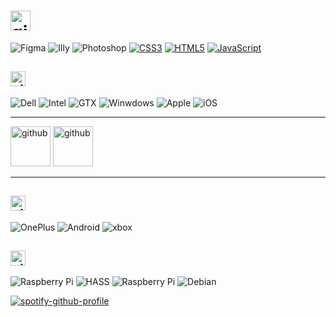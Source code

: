 # <img src='https://veli.ee/typesvg?duration=3000&vCenter=true&height=32&size=32&color=F24E1E&font=Segoe&lines=Henlo+👋;Hello+🙏' alt='github' height='32'>

![Figma](https://img.shields.io/badge/%E2%80%8E-💯-181b22.svg?logo=figma&logoColor=fff&labelColor=F24E1E)
![Illy](https://img.shields.io/badge/%E2%80%8E-🔥-181b22.svg?logo=adobeillustrator&logoColor=fff&labelColor=FF9A00)
![Photoshop](https://img.shields.io/badge/%E2%80%8E-🤔-181b22.svg?logo=adobephotoshop&logoColor=fff&labelColor=31A8FF)
[![CSS3](https://img.shields.io/badge/%E2%80%8E-😍-181b22.svg?logo=css3&logoColor=fff&labelColor=1572B6)](#)
[![HTML5](https://img.shields.io/badge/%E2%80%8E-✨-181b22.svg?logo=html5&logoColor=fff&labelColor=E34F26)](#)
[![JavaScript](https://img.shields.io/badge/%E2%80%8E-👨‍💻-181b22.svg?logo=javascript&logoColor=fff&labelColor=F7DF1E)](#)

## <a href="https://weekdone.com"><img src='https://veli.ee/typesvg?duration=3000&vCenter=true&height=24&size=24&color=0071C5&font=Segoe&lines=💻+Workibg;🖥️+Working' alt='github' height='24'></a>
![Dell](https://img.shields.io/badge/XPS%2015-7590-454545.svg?logo=dell&logoColor=white&labelColor=007DB8&style=flat) 
![Intel](https://img.shields.io/badge/Core™%20i9-9980HK-283a6e.svg?&logo=intel&logoColor=00C7FD&labelColor=0068b5&style=flat)
![GTX](https://img.shields.io/badge/GTX-1650-1e1e1e.svg?&logo=nVIDIA&logoColor=white&labelColor=76b900&style=flat)
![Winwdows](https://img.shields.io/badge/11%20β-x64-000?&logo=microsoft&logoColor=white&labelColor=0078d4&style=flat)
![Apple](https://img.shields.io/badge/iPad-Pro%2011"%20-000?logo=apple&logoColor=000&labelColor=1d1d1f&style=flat)
![iOS](https://img.shields.io/badge/%E2%80%8E-15.5-000?logo=ios&logoColor=888&labelColor=1d1d1f&style=flat)

***

<a href="#"><img src='https://veli.ee/pagespeed.svg' alt='github' height="64"></a>
<a href="#"><img src='https://veli.ee/northeast/logo.php?type=designed+in' alt='github' height="64"></a>

***

## <a href="https://veli.ee"><img src='https://veli.ee/typesvg?duration=3000&vCenter=true&height=24&size=24&color=3DDC84&font=Segoe&lines=🎮+Not+workibg;📱+Brb+rooting+phone' alt='github' height='24'></a>
![OnePlus](https://img.shields.io/badge/%E2%80%8E-8T-7ae1ce.svg?logo=oneplus&logoColor=white&labelColor=F5010C)
![Android](https://img.shields.io/badge/%E2%80%8E-12-083042?logo=android&logoColor=white&labelColor=3ddc84)
![xbox](https://img.shields.io/badge/%E2%80%8EOne%20Ⓧ-ffd800?logo=xbox&logoColor=white&labelColor=107c10)

## <a href="https://github.com/velijv"><img src='https://veli.ee/typesvg?duration=3000&vCenter=true&height=24&size=24&color=C51A4A&font=Segoe&lines=🧑‍💻+Fun;⌨️+Hobby' alt='github' height='24'></a>
![Raspberry Pi](https://img.shields.io/badge/%E2%80%8E-4B+-41BDF5?logo=Raspberry-Pi&logoColor=fff&labelColor=C51A4A)
![HASS](https://img.shields.io/badge/%E2%80%8E-8.1-C51A4A?logo=HomeAssistant&logoColor=fff&labelColor=41BDF5)
![Raspberry Pi](https://img.shields.io/badge/%E2%80%8E-3B+-D70A53?logo=Raspberry-Pi&logoColor=fff&labelColor=C51A4A)
![Debian](https://img.shields.io/badge/%E2%80%8E-11-C51A4A?logo=debian&logoColor=white&labelColor=D70A53)

[![spotify-github-profile](https://spotify-github-profile.vercel.app/api/view?uid=1180070275&cover_image=false&theme=natemoo-re&bar_color_cover=true&bar_color=0cf104)](https://spotify-github-profile.vercel.app/api/view?uid=1180070275&redirect=true)


<!--
<a href="https://github.com/anuraghazra/github-readme-stats">
  <img align="center" src="https://github-readme-stats.vercel.app/api?username=velijv&show_icons=true&theme=github_dark" />
</a>
<a href="https://github.com/anuraghazra/github-readme-stats">
  <img align="center" src="https://github-readme-stats.vercel.app/api/top-langs?username=velijv&layout=compact&theme=github_dark" />
</a>

[![](https://github-readme-stats.vercel.app/api?username=velijv&show_icons=true&theme=github_dark)](#)

[![](https://github-readme-stats.vercel.app/api/top-langs/?username=velijv&layout=compact&theme=github_dark)](#)

**velijv/velijv** is a ✨ _special_ ✨ repository because its `README.md` (this file) appears on your GitHub profile.

Here are some ideas to get you started:

- 🔭 I’m currently working on ...
- 🌱 I’m currently learning ...
- 👯 I’m looking to collaborate on ...
- 🤔 I’m looking for help with ...
- 💬 Ask me about ...
- 📫 How to reach me: ...
- 😄 Pronouns: ...
- ⚡ Fun fact: ...
-->
